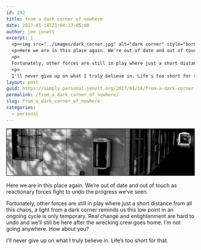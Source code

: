 ```yaml
---
id: 292
title: from a dark corner of nowhere
date: 2017-01-18T21:04:17-05:00
author: joe jenett
excerpt: |
  <p><img src="../images/dark_corner.jpg" alt="dark corner" style="border:none;" /></p>
  <p>Here we are in this place again. We're out of date and out of touch as reactionary forces fight to undo the progress we've seen.</p>
  <p>
  Fortunately, other forces are still in play where just a short distance from all this chaos, a light from a dark corner reminds us this low point in an ongoing cycle is only temporary. Real change and enlightenment are hard to undo and we'll still be here after the wrecking crew goes home. I'm not going anywhere. How about you?</p>
  <p>
  I'll never give up on what I truly believe in. Life's too short for that.</p>
layout: post
guid: https://simply.personal.jenett.org/2017/01/18/from-a-dark-corner-of-nowhere/
permalink: /from_a_dark_corner_of_nowhere/
slug: from_a_dark_corner_of_nowhere
categories:
  - personal
---
```

<img src="../images/dark_corner.jpg" alt="dark corner" style="border:none;" />

Here we are in this place again. We’re out of date and out of touch as reactionary forces fight to undo the progress we’ve seen.

Fortunately, other forces are still in play where just a short distance from all this chaos, a light from a dark corner reminds us this low point in an ongoing cycle is only temporary. Real change and enlightenment are hard to undo and we’ll still be here after the wrecking crew goes home. I’m not going anywhere. How about you?

I’ll never give up on what I truly believe in. Life’s too short for that.